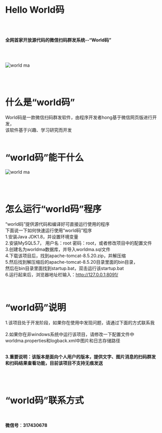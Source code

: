 # Hello World码
<br />
<br />

**全网首家开放源代码的微信扫码群发系统--“World码”**

<br />
<br />

![world ma](https://github.com/shuicheng/worldma/raw/master/img/5.PNG)  

<br />
<br />

# 什么是“world码”
World码是一款微信扫码群发软件，由程序开发者hong基于微信网页版进行开发，<br />
该软件基于兴趣、学习研究而开发
<br />
<br />

# “world码”能干什么

![world ma](https://github.com/shuicheng/worldma/raw/master/img/6.PNG)  

<br />
<br />

# 怎么运行“world码”程序

“world码”提供源代码和编译好可直接运行使用的程序<br />
下面说一下如何快速运行使用“world码”程序<br />
1.安装Java JDK1.8，并设置环境变量<br />
2.安装MySQL5.7， 用户名：root  密码：root，或者修改项目中的配置文件<br />
3.创建名为worldma数据库，并导入worldma.sql文件<br />
4.下载该项目后，找到apache-tomcat-8.5.20.zip，并解压缩<br />
5.然后找到解压缩后的apache-tomcat-8.5.20目录里面的bin目录，<br />
然后在bin目录里面找到startup.bat，双击运行该startup.bat<br />
6.运行起来后，浏览器地址栏输入：http://127.0.0.1:8091/<br />
<br />
<br />

# “world码”说明

1.该项目处于开发阶段，如果你在使用中发现问题，请通过下面的方式联系我<br /><br />
2.如果你在非windows系统中运行该项目，请修改一下配置文件中<br />
worldma.properties和logback.xml中图片和日志存储路径<br />
<br />

**3.重要说明：该版本是面向个人用户的版本，提供文字、图片消息的扫码群发**<br />
**和扫码结果查看功能，目前该项目不支持无痕发送**

<br />
<br />

# “world码”联系方式
<br />

**微信号**：**317430678**

<br />
<br />
<br />


